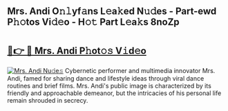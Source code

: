## Mrs. Andi O𝚗𝚕yf𝚊ns L𝚎a𝚔ed N𝚞𝚍es - Part-ewd P𝚑𝚘tos Vi𝚍𝚎o - H𝚘𝚝 Part L𝚎a𝚔s 8noZp

# <h2><a href="http://kfe14v.oniu.top/?m=Mrs.+Andi">🔗👉 🔴 Mrs. Andi P𝚑ot𝚘𝚜 V𝚒d𝚎o</a></h2>

[![Mrs. Andi Nu𝚍e𝚜](https://i.imgur.com/0qMVB7G.gif)](http://kfe14v.oniu.top/?m=Mrs.+Andi)
Cybernetic performer and multimedia innovator Mrs. Andi, famed for sharing dance and lifestyle ideas through viral dance routines and brief films. Mrs. Andi's public image is characterized by its friendly and approachable demeanor, but the intricacies of his personal life remain shrouded in secrecy.  
